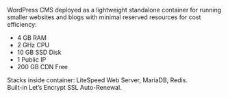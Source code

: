WordPress CMS deployed as a lightweight standalone container for running smaller websites and blogs with minimal reserved resources for cost efficiency:

* 4 GB RAM 
* 2 GHz CPU 
* 10 GB SSD Disk
* 1 Public IP 
* 200 GB CDN Free

Stacks inside container: LiteSpeed Web Server, MariaDB, Redis.   
Built-in Let’s Encrypt SSL Auto-Renewal.

